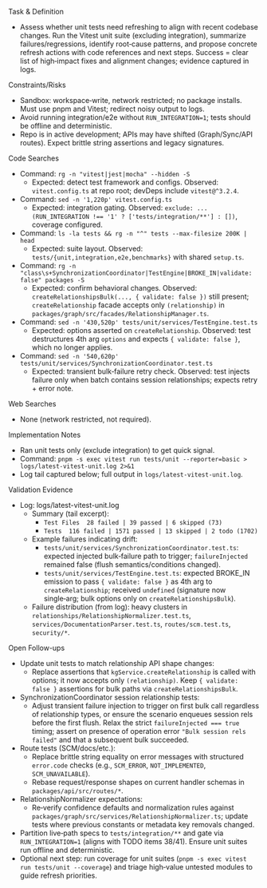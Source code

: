 Task & Definition

- Assess whether unit tests need refreshing to align with recent codebase changes. Run the Vitest unit suite (excluding integration), summarize failures/regressions, identify root‑cause patterns, and propose concrete refresh actions with code references and next steps. Success = clear list of high‑impact fixes and alignment changes; evidence captured in logs.

Constraints/Risks

- Sandbox: workspace‑write, network restricted; no package installs. Must use pnpm and Vitest; redirect noisy output to logs.
- Avoid running integration/e2e without `RUN_INTEGRATION=1`; tests should be offline and deterministic.
- Repo is in active development; APIs may have shifted (Graph/Sync/API routes). Expect brittle string assertions and legacy signatures.

Code Searches

- Command: `rg -n "vitest|jest|mocha" --hidden -S`
  - Expected: detect test framework and configs. Observed: `vitest.config.ts` at repo root; devDeps include `vitest@^3.2.4`.
- Command: `sed -n '1,220p' vitest.config.ts`
  - Expected: integration gating. Observed: `exclude: ... (RUN_INTEGRATION !== '1' ? ['tests/integration/**'] : [])`, coverage configured.
- Command: `ls -la tests && rg -n "^" tests --max-filesize 200K | head`
  - Expected: suite layout. Observed: `tests/{unit,integration,e2e,benchmarks}` with shared `setup.ts`.
- Command: `rg -n "class\s+SynchronizationCoordinator|TestEngine|BROKE_IN|validate: false" packages -S`
  - Expected: confirm behavioral changes. Observed: `createRelationshipsBulk(..., { validate: false })` still present; `createRelationship` facade accepts only `(relationship)` in `packages/graph/src/facades/RelationshipManager.ts`.
- Command: `sed -n '430,520p' tests/unit/services/TestEngine.test.ts`
  - Expected: options asserted on `createRelationship`. Observed: test destructures 4th arg `options` and expects `{ validate: false }`, which no longer applies.
- Command: `sed -n '540,620p' tests/unit/services/SynchronizationCoordinator.test.ts`
  - Expected: transient bulk‑failure retry check. Observed: test injects failure only when batch contains session relationships; expects retry + error note.

Web Searches

- None (network restricted, not required).

Implementation Notes

- Ran unit tests only (exclude integration) to get quick signal.
- Command: `pnpm -s exec vitest run tests/unit --reporter=basic > logs/latest-vitest-unit.log 2>&1`
- Log tail captured below; full output in `logs/latest-vitest-unit.log`.

Validation Evidence

- Log: logs/latest-vitest-unit.log
  - Summary (tail excerpt):
    - `Test Files  28 failed | 39 passed | 6 skipped (73)`
    - `Tests  116 failed | 1571 passed | 13 skipped | 2 todo (1702)`
  - Example failures indicating drift:
    - `tests/unit/services/SynchronizationCoordinator.test.ts`: expected injected bulk‑failure path to trigger; `failureInjected` remained false (flush semantics/conditions changed).
    - `tests/unit/services/TestEngine.test.ts`: expected BROKE_IN emission to pass `{ validate: false }` as 4th arg to `createRelationship`; received `undefined` (signature now single‑arg; bulk options only on `createRelationshipsBulk`).
  - Failure distribution (from log): heavy clusters in `relationships/RelationshipNormalizer.test.ts`, `services/DocumentationParser.test.ts`, `routes/scm.test.ts`, `security/*`.

Open Follow-ups

- Update unit tests to match relationship API shape changes:
  - Replace assertions that `kgService.createRelationship` is called with options; it now accepts only `(relationship)`. Keep `{ validate: false }` assertions for bulk paths via `createRelationshipsBulk`.
- SynchronizationCoordinator session relationship tests:
  - Adjust transient failure injection to trigger on first bulk call regardless of relationship types, or ensure the scenario enqueues session rels before the first flush. Relax the strict `failureInjected === true` timing; assert on presence of operation error `"Bulk session rels failed"` and that a subsequent bulk succeeded.
- Route tests (SCM/docs/etc.):
  - Replace brittle string equality on error messages with structured `error.code` checks (e.g., `SCM_ERROR`, `NOT_IMPLEMENTED`, `SCM_UNAVAILABLE`).
  - Rebase request/response shapes on current handler schemas in `packages/api/src/routes/*`.
- RelationshipNormalizer expectations:
  - Re‑verify confidence defaults and normalization rules against `packages/graph/src/services/RelationshipNormalizer.ts`; update tests where previous constants or metadata key removals changed.
- Partition live‑path specs to `tests/integration/**` and gate via `RUN_INTEGRATION=1` (aligns with TODO items 38/41). Ensure unit suites run offline and deterministic.
- Optional next step: run coverage for unit suites (`pnpm -s exec vitest run tests/unit --coverage`) and triage high‑value untested modules to guide refresh priorities.

